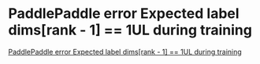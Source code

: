 # PaddlePaddle error Expected label dims[rank - 1] == 1UL during training
[PaddlePaddle error Expected label dims[rank - 1] == 1UL during training](https://aiwithcloud.com/2022/09/15/paddlepaddle_error_expected_label_dimsrank___1__1ul_during_training/)